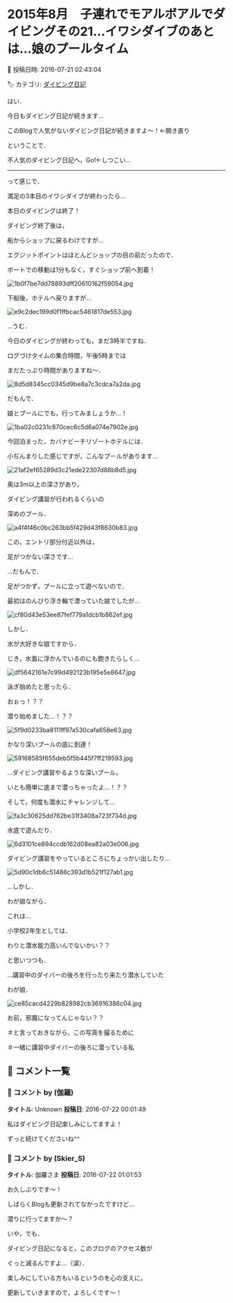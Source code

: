 # 2015年8月　子連れでモアルボアルでダイビングその21…イワシダイブのあとは…娘のプールタイム

📅 投稿日時: 2016-07-21 02:43:04

🏷️ カテゴリ: [ダイビング日記](ce3a7a8d424d112fce83ee85c81a0e344.md)

はい．


今日もダイビング日記が続きます…





このBlogで人気がないダイビング日記が続きますよ～！←開き直り





ということで．


不人気のダイビング日記へ，Go!←しつこい…





---


って感じで．


満足の3本目のイワシダイブが終わったら…


本日のダイビングは終了！





ダイビング終了後は，


船からショップに戻るわけですが…


エグジットポイントはほとんどショップの目の前だったので．


ボートでの移動は1分もなく，すぐショップ前へ到着！




![1b0f7be7dd78893dff20610162f59054.jpg](images/1b0f7be7dd78893dff20610162f59054.jpg)




下船後，ホテルへ戻りますが…




![e9c2dec199d0f1ffbcac5461817de553.jpg](images/e9c2dec199d0f1ffbcac5461817de553.jpg)




…うむ．


今日のダイビングが終わっても，まだ3時半ですね．





ログづけタイムの集合時間，午後5時までは


まだたっぷり時間がありますね～．




![8d5d8345cc0345d9be8a7c3cdca7a2da.jpg](images/8d5d8345cc0345d9be8a7c3cdca7a2da.jpg)




だもんで．


娘とプールにでも，行ってみましょうか…！




![1ba02c0231c870cec6c5d6a074e7902e.jpg](images/1ba02c0231c870cec6c5d6a074e7902e.jpg)







今回泊まった，カバナビーチリゾートホテルには．


小ぢんまりした感じですが，こんなプールがあります…




![21af2ef65289d3c21ede22307d88b8d5.jpg](images/21af2ef65289d3c21ede22307d88b8d5.jpg)




奥は3m以上の深さがあり，


ダイビング講習が行われるくらいの


深めのプール．




![a4f4f46c0bc263bb5f429d43f8630b83.jpg](images/a4f4f46c0bc263bb5f429d43f8630b83.jpg)




この，エントリ部分付近以外は，


足がつかない深さです…





…だもんで．


足がつかず，プールに立って遊べないので．


最初はのんびり浮き輪で漂っていた娘でしたが…




![cf80d43e53ee87fef779a1dcb1b862ef.jpg](images/cf80d43e53ee87fef779a1dcb1b862ef.jpg)







しかし．


水が大好きな娘ですから．


じき，水面に浮かんでいるのにも飽きたらしく…




![df5642161e7c99d492123b195e5e8647.jpg](images/df5642161e7c99d492123b195e5e8647.jpg)




泳ぎ始めたと思ったら．





おぉっ！？？


潜り始めました…！？？




![5f9d0233ba8111ff97a530cafa658e63.jpg](images/5f9d0233ba8111ff97a530cafa658e63.jpg)




かなり深いプールの底に到達！




![59168585f655deb5f5b445f7ff219593.jpg](images/59168585f655deb5f5b445f7ff219593.jpg)




…ダイビング講習やるような深いプール，


いとも簡単に底まで潜っちゃったよ…！？？





そして，何度も潜水にチャレンジして…




![fa3c30625dd762be31f3408a723f734d.jpg](images/fa3c30625dd762be31f3408a723f734d.jpg)




水底で遊んだり．




![6d3101ce894ccdb162d08ea82a03e006.jpg](images/6d3101ce894ccdb162d08ea82a03e006.jpg)




ダイビング講習をやっているところにちょっかい出したり…




![5d90c1db6c51486c393d1b521f127ab1.jpg](images/5d90c1db6c51486c393d1b521f127ab1.jpg)







…しかし．


わが娘ながら．


これは…


小学校2年生としては．


わりと潜水能力高いんでないかい？？





と思いつつも．


…講習中のダイバーの後ろを行ったり来たり潜水していた


わが娘．




![ce85cacd4229b828982cb36916386c04.jpg](images/ce85cacd4229b828982cb36916386c04.jpg)




お前，邪魔になってんじゃない？？





＃と言っておきながら，この写真を撮るために


＃一緒に講習中ダイバーの後ろに潜っている私

## 💬 コメント一覧

### 💬 コメント by (伽羅)
**タイトル**: Unknown
**投稿日**: 2016-07-22 00:01:49

私はダイビング日記楽しみにしてますよ！

ずっと続けてくださいね^^

### 💬 コメント by (Skier_S)
**タイトル**: 伽羅さま
**投稿日**: 2016-07-22 01:01:53

お久しぶりです～！

しばらくBlogも更新されてなかったですけど…

潜りに行ってますか～？



いや，でも．

ダイビング日記になると，このブログのアクセス数が

ぐっと減るんですよ…（涙）．

楽しみにしている方もいるというのを心の支えに，

更新していきますので，よろしくです～！

